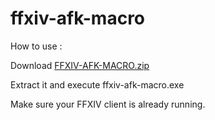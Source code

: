 # ffxiv-afk-macro

How to use : 

Download [FFXIV-AFK-MACRO.zip](https://github.com/antholord/ffxiv-afk-macro/releases/download/1.0.1/FFXIV-AFK-MACRO.zip)

Extract it and execute ffxiv-afk-macro.exe

Make sure your FFXIV client is already running.
 
